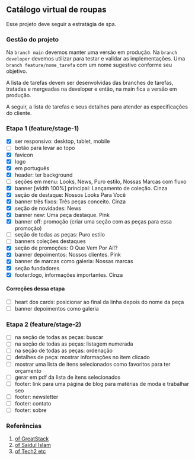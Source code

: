 ## Catálogo virtual de roupas

Esse projeto deve seguir a estratágia de spa.

### Gestão do projeto

Na `branch main` devemos manter uma versão em produção.
Na `branch developer` devemos utilizar para testar e validar as implementações.
Uma `branch feature/nome_tarefa` com um nome sugestivo conforme seu objetivo.

A lista de tarefas devem ser desenvolvidas das branches de tarefas, tratadas e mergeadas na developer e então, na main fica a versão em produção.

A seguir, a lista de tarefas e seus detalhes para atender as especificações do cliente.

### Etapa 1 (feature/stage-1)

- [x] ser responsivo: desktop, tablet, mobile
- [ ] botão para levar ao topo
- [x] favicon
- [x] logo
- [x] em português
- [x] header: ter background 
- [ ] seções em menu: Looks, News, Puro estilo, Nossas Marcas com fluxo
- [x] banner [width 100%] principal: Lançamento de coleção. Cinza
- [x] seção de destaque: Nossos Looks Para Você
- [x] banner três fixos: Três peças conceito. Cinza
- [x] seção de novidades: News
- [x] banner new: Uma peça destaque. Pink
- [x] banner off: promoção (criar uma seção com as peças para essa promoção)
- [ ] seção de todas as peças: Puro estilo
- [ ] banners coleções destaques
- [x] seção de promoções: O Que Vem Por Aí!?
- [x] banner depoimentos: Nossos clientes. Pink
- [x] banner de marcas como galeria: Nossas marcas
- [x] seção fundadores
- [x] footer:logo, informações importantes. Cinza 

#### Correções dessa etapa

- [ ] heart dos cards: posicionar ao final da linha depois do nome da peça
- [ ] banner depoimentos como galeria

### Etapa 2 (feature/stage-2)

- [ ] na seção de todas as peças: buscar 
- [ ] na seção de todas as peças: listagem numerada
- [ ] na seção de todas as peças: ordenação
- [ ] detalhes de peça: mostrar informações no item clicado
- [ ] mostrar uma lista de itens selecionados como favoritos para ter orçamento 
- [ ] gerar em pdf da lista de itens selecionados
- [ ] footer: link para uma página de blog para matérias de moda e trabalhar seo
- [ ] footer: newsletter 
- [ ] footer: contato
- [ ] footer: sobre

### Referências

1. [of GreatStack](https://www.youtube.com/watch?v=yQimoqo0-7g)
2. [of Saidul Islam](https://www.youtube.com/watch?v=FaNTVjATYHQ)
3. [of Tech2 etc](https://www.youtube.com/watch?v=P8YuWEkTeuE)
